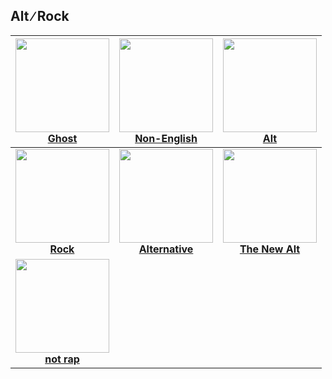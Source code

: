 ## Alt ∕ Rock
[start-desc]: #

[//]: # (Replace this line with a description persistent with the repository.)

[end-desc]: #

<a href="Ghost/songs.md"><img width="150" height="150" src="Ghost/cover.jpg"><br><b>Ghost<b></a>|<a href="Non-English/songs.md"><img width="150" height="150" src="Non-English/cover.jpg"><br><b>Non-English<b></a>|<a href="Alt/songs.md"><img width="150" height="150" src="Alt/cover.jpg"><br><b>Alt<b></a>
:--:|:--:|:--:
<a href="Rock/songs.md"><img width="150" height="150" src="Rock/cover.jpg"><br><b>Rock<b></a>|<a href="Alternative/songs.md"><img width="150" height="150" src="Alternative/cover.jpg"><br><b>Alternative<b></a>|<a href="The New Alt/songs.md"><img width="150" height="150" src="The New Alt/cover.jpg"><br><b>The New Alt<b></a>
<a href="not rap/songs.md"><img width="150" height="150" src="not rap/cover.jpg"><br><b>not rap<b></a>|<a/>|<a/>

